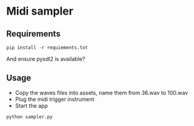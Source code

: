 # Midi sampler

## Requirements

```
pip install -r requiements.txt
```

And ensure pysdl2 is available?


## Usage

- Copy the waves files into assets, name them from 36.wav to 100.wav
- Plug the midi trigger instrument
- Start the app

```
python sampler.py
```


